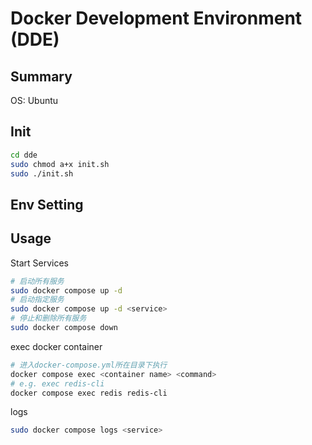 # Docker Development Environment (DDE)

## Summary

OS: Ubuntu

## Init

```bash
cd dde
sudo chmod a+x init.sh
sudo ./init.sh
```

## Env Setting

## Usage

Start Services

```bash
# 启动所有服务
sudo docker compose up -d
# 启动指定服务
sudo docker compose up -d <service>
# 停止和删除所有服务
sudo docker compose down
```

exec docker container

```bash
# 进入docker-compose.yml所在目录下执行
docker compose exec <container name> <command>
# e.g. exec redis-cli
docker compose exec redis redis-cli 
```

logs

```bash
sudo docker compose logs <service>
```